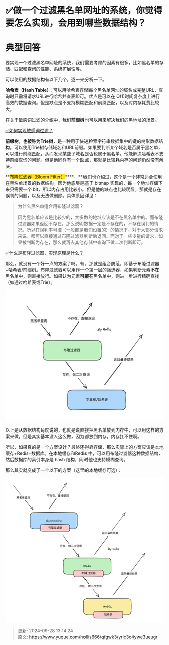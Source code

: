 # ✅做一个过滤黑名单网址的系统，你觉得要怎么实现，会用到哪些数据结构？

# 典型回答


要实现一个过滤黑名单网址的系统，我们需要考虑的因素有很多，比如黑名单的存储、匹配和查询的性能、系统扩展性等。



可以使用的数据结构有以下几个。逐一来分析一下。



**哈希表（Hash Table）**：可以用哈希表存储每个黑名单网址的域名或完整URL，查询时只需将请求URL进行哈希并查表即可。优点是可以在 O(1)时间复杂度上进行高效的数据查询。但是缺点是不支持模糊匹配和前缀匹配，以及对内存耗费比较大。



在关于敏感词过滤的介绍中，我们**前缀树**也可以用来解决我们的黑地址的场景。



[✅如何实现敏感词过滤？](https://www.yuque.com/hollis666/qfgwk3/dgsbltylfglksuv0)



**前缀树，也被称为Trie树**，是一种用于快速检索字符串数据集中的键的树形数据结构。可以使用Trie树存储域名和URL前缀。如果要判断某个域名是否属于黑名单，可以进行前缀匹配，从而发现某些子域名是否也属于黑名单。他能解决哈希表不支持前缀查询的问题。但是他同样有一个缺点，那就是比较耗内存的问题仍然没有解决。



**<font style="background-color:#FBDE28;">布隆过滤器（Bloom Filter）</font>****，**我们也介绍过，这个是一个非常适合使用在黑名单场景的数据结构。因为他底层是基于 bitmap 实现的，每一个地址存储下来只需要一个 bit，所以内存占用比较小。但是他的缺点也比较明显，那就是存在误判的问题，以及无法做删除。具体原因详见：



> 为什么黑名单适合用布隆过滤器？
>
> 因为黑名单应该是比较少的，大多数的地址应该是不在黑名单中的。而布隆过滤器如果返回不存在，那么说明数据一定是不存在的，不存在误判的情况。所以在误判率可控（一般都是我们设置的）的情况下，对于大部分请求来说，都可以直接通过布隆过滤器判断后返回。而对于一些少量的请求，如果被判断为存在，那么就再去其他存储中查询下做二次判断即可。
>



[✅什么是布隆过滤器，实现原理是什么？](https://www.yuque.com/hollis666/qfgwk3/gp9ymie1n39uavah)



那么，就没有一个好一点的方案了吗。有，那就是组合防范，即基于布隆过滤器+哈希表/前缀树。布隆过滤器可以用作一个第一层的筛选器，如果判断元素**不在**黑名单中，则直接放行。如果认为元素**可能在**黑名单中，则进一步进行精确查找（如通过哈希表或Trie）。



![1727499676058-a6829559-8298-4b91-8b81-afb178e88d4d.png](./img/ceow5ESl9EDRpXuG/1727499676058-a6829559-8298-4b91-8b81-afb178e88d4d-567700.png)



以上是从数据结构角度说的，也就是说直接把黑名单放到内存中，可以用这样的方案来做，但是其实基本没人这么做，因为都放到内存，内存扛不住啊。



所以，如果真的是一个方案设计？最终还得靠存储，那么实际上的方案应该是本地缓存+Redis+数据库。在本地缓存和Redis 中，可以用布隆过滤器这种数据结构，然后数据库的索引本身是 hash 结构，同时他也支持模糊查询。



那么其实就变成了一个以下的方案（这里的本地缓存可选）：



![1727500342318-556296e0-5efe-44dd-8520-71cb851063a0.png](./img/ceow5ESl9EDRpXuG/1727500342318-556296e0-5efe-44dd-8520-71cb851063a0-719503.png)



> 更新: 2024-09-28 13:14:24  
> 原文: <https://www.yuque.com/hollis666/qfgwk3/yrlc3c4ywe3ueugr>